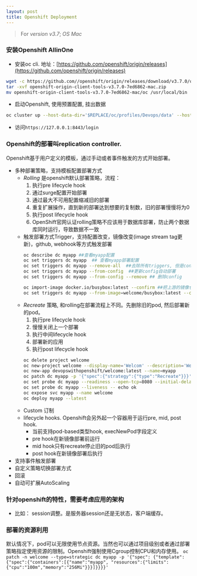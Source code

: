 ```yaml
---
layout: post
title: Openshift Deployment
---
```


> For _version v3.7_; _OS Mac_

### 安装Openshift AllinOne
- 安装oc cli. 地址：[https://github.com/openshift/origin/releases](https://github.com/openshift/origin/releases)
```bash
wget -c https://github.com//openshift/origin/releases/download/v3.7.0/openshift-origin-client-tools-v3.7.0-7ed6862-mac.zip
tar -xvf openshift-origin-client-tools-v3.7.0-7ed6862-mac.zip
mv openshift-origin-client-tools-v3.7.0-7ed6862-mac/oc /usr/local/bin
```
- 启动Openshift, 使用预置配置, 挂出数据
```bash
oc cluster up --host-data-dir='$REPLACE/oc/profiles/Devops/data' --host-config-dir='$REPLACE/oc/profiles/Devops/config' --use-existing-config
```
- 访问`https://127.0.0.1:8443/login`

### Openshift的部署叫replication controller.
Openshift基于用户定义的模板，通过手动或者事件触发的方式开始部署。
- 多种部署策略，支持模板配置部署方式
  - *Rolling* 是openshift默认部署策略，流程：
    1. 执行pre lifecycle hook
    2. 通过surge配置开始部署 
    3. 通过最大不可用配置缩减旧的部署 
    4. 重复扩展操作，直到新的部署达到想要的复制数，旧的部署慢慢将为0 
    5. 执行post lifecycle hook 
    6. OpenShift官网认证rolling策略不应该用于数据库部署，防止两个数据库同时运行，导致数据不一致
  - 触发部署方式Trigger，支持配置改变，镜像改变(image stream tag更新)，github, webhook等方式触发部署 
    ```bash 
    oc describe dc myapp ##查看myapp配置 
    oc set triggers dc myapp  ## 查看myapp部署配置 
    oc set triggers dc myapp --remove-all  ##去除所有triggers, 但是config trigger auto=false
    oc set triggers dc myapp --from-config  ##更新config自动部署
    oc set triggers dc myapp --from-config --remove ## 删除config
    ``` 
    ```bash
    oc import-image docker.io/busybox:latest --confirm ##把上游的镜像仓库镜像加入本地命名空间
    oc set triggers dc myapp --from-image=welcome/busybox:latest --containers=myapp ##image 更新部署, 应用于myapp这个容器
    ```
  - *Recreate* 策略, 和rolling在部署流程上不同。先删除旧的pod, 然后部署新的pod。
    1. 执行pre lifecycle hook
    2. 慢慢关闭上一个部署
    3. 执行中间lifecycle hook
    4. 部署新的应用
    5. 执行post lifecycle hook
    ```bash
    oc delete project welcome
    oc new-project welcome --display-name='Welcom' --description='Welcome'
    oc new-app devopswithopenshift/welcome:latest --name=myapp
    oc patch dc myapp -p '{"spec":{"strategy":{"type":"Recreate"}}}'
    oc set probe dc myapp --readiness --open-tcp=8080 --initial-delay-seconds=5 --timeout-seconds=5
    oc set probe dc myapp --liveness -- echo ok
    oc expose svc myapp --name welcome
    oc deploy myapp --latest
    ```
  - Custom 订制
  - lifecycle hooks. Openshift会另外起一个容器用于运行pre, mid, post hook.
    - 当前支持pod-based类型hook, execNewPod字段定义
    - pre hook在新镜像部署前运行
    - mid hook只有recreate停止旧的pod后执行
    - post hook在新镜像部署后执行
- 支持事件触发部署
- 自定义策略切换部署方式
- 回滚
- 自动可扩展AutoScaling

### 针对openshift的特性，需要考虑应用的架构
- 比如： session调整。是服务器session还是无状态，客户端缓存。

### 部署的资源利用
默认情况下，pod可以无限使用节点资源。当然也可以通过项目级别或者通过部署策略指定使用资源的限制。Openshift强制使用Cgroup控制CPU和内存使用。
`oc patch -n welcome --type=strategic dc myapp -p '{"spec": {"template":{"spec":{"containers":[{"name":"myapp", "resources":{"limits":{"cpu":"100m","memory":"256Mi"}}}]}}}}'`